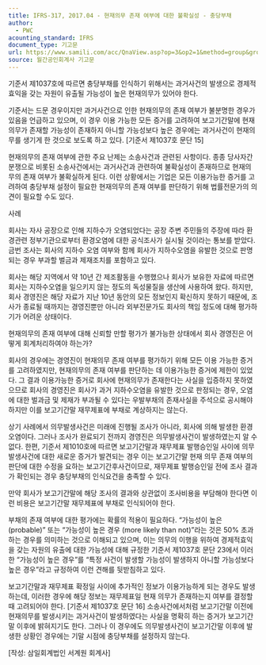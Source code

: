 ```yaml
---
title: IFRS-317, 2017.04 - 현재의무 존재 여부에 대한 불확실성 - 충당부채
author:
  - PWC
acounting_standard: IFRS
document_type: 기고문
url: https://www.samili.com/acc/QnaView.asp?op=3&op2=1&method=group&group=2086-15;1&orgcode=0&searchword=&page=5&code=IFRS%2D317%3A201704
source: 월간공인회계사 기고문
---
```

기준서 제1037호에 따르면 충당부채를 인식하기 위해서는 과거사건의 발생으로 경제적효익을 갖는 자원이 유출될 가능성이 높은 현재의무가 있어야 한다.

  

기준서는 드문 경우이지만 과거사건으로 인한 현재의무의 존재 여부가 불분명한 경우가 있음을 언급하고 있으며, 이 경우 이용 가능한 모든 증거를 고려하여 보고기간말에 현재 의무가 존재할 가능성이 존재하지 아니할 가능성보다 높은 경우에는 과거사건이 현재의무를 생기게 한 것으로 보도록 하고 있다. \[기준서 제1037호 문단 15\]

  

현재의무의 존재 여부에 관한 주요 난제는 소송사건과 관련된 사항이다. 종종 당사자간 분쟁으로 비롯된 소송사건에서는 과거사건과 관련하여 불확실성이 존재하므로 현재의무의 존재 여부가 불확실하게 된다. 이런 상황에서는 기업은 모든 이용가능한 증거를 고려하여 충당부채 설정이 필요한 현재의무의 존재 여부를 판단하기 위해 법률전문가의 의견이 필요할 수도 있다.

사례

회사는 자사 공장으로 인해 지하수가 오염되었다는 공장 주변 주민들의 주장에 따라 환경관련 정부기관으로부터 환경오염에 대한 공식조사가 실시될 것이라는 통보를 받았다. 금번 조사는 회사의 지하수 오염 여부와 함께 회사가 지하수오염을 유발한 것으로 판명되는 경우 부과할 벌금과 제재조치를 포함하고 있다.

회사는 해당 지역에서 약 10년 간 제조활동을 수행했으나 회사가 보유한 자료에 따르면 회사는 지하수오염을 일으키지 않는 정도의 독성물질을 생산에 사용하여 왔다. 하지만, 회사 경영진은 해당 자료가 지난 10년 동안의 모든 정보인지 확신하지 못하기 때문에, 조사가 종료될 때까지는 경영진뿐만 아니라 외부전문가도 회사의 책임 정도에 대해 평가하기가 어려운 상태이다.

현재의무의 존재 여부에 대해 신뢰할 만할 평가가 불가능한 상태에서 회사 경영진은 어떻게 회계처리하여야 하는가?

회사의 경우에는 경영진이 현재의무 존재 여부를 평가하기 위해 모든 이용 가능한 증거를 고려하였지만, 현재의무의 존재 여부를 판단하는 데 이용가능한 증거에 제한이 있었다. 그 결과 이용가능한 증거로 회사에 현재의무가 존재한다는 사실을 입증하지 못하였으므로 회사의 경영진은 회사가 과거 지하수오염을 유발한 것으로 판정되는 경우, 오염에 대한 벌과금 및 제재가 부과될 수 있다는 우발부채의 존재사실을 주석으로 공시해야 하지만 이를 보고기간말 재무제표에 부채로 계상하지는 않는다.

상기 사례에서 의무발생사건은 미래에 진행될 조사가 아니라, 회사에 의해 발생한 환경오염이다. 그러나 조사가 완료되기 전까지 경영진은 의무발생사건이 발생하였는지 알 수 없다. 한편, 기준서 제1010호에 따르면 보고기간말과 재무제표 발행승인일 사이에 의무발생사건에 대한 새로운 증거가 발견되는 경우 이는 보고기간말 현재 의무 존재 여부의 판단에 대한 수정을 요하는 보고기간후사건이므로, 재무제표 발행승인일 전에 조사 결과가 확인되는 경우 충당부채의 인식요건을 충족할 수 있다.

만약 회사가 보고기간말에 해당 조사의 결과와 상관없이 조사비용을 부담해야 한다면 이런 비용은 보고기간말 재무제표에 부채로 인식되어야 한다.

  

부채의 존재 여부에 대한 평가에는 확률의 적용이 필요하다. “가능성이 높은 (probable)” 또는 “가능성이 높은 경우 (more likely than not)”라는 것은 50% 초과하는 경우를 의미하는 것으로 이해되고 있으며, 이는 의무의 이행을 위하여 경제적효익을 갖는 자원의 유출에 대한 가능성에 대해 규정한 기준서 제1037호 문단 23에서 이러한 “가능성이 높은 경우”를 “특정 사건이 발생할 가능성이 발생하지 아니할 가능성보다 높은 경우”라고 규정하여 이런 견해를 뒷받침하고 있다.

  

보고기간말과 재무제표 확정일 사이에 추가적인 정보가 이용가능하게 되는 경우도 발생하는데, 이러한 경우에 해당 정보는 재무제표일 현재 의무가 존재하는지 여부를 결정할 때 고려되어야 한다. \[기준서 제1037호 문단 16\] 소송사건에서처럼 보고기간말 이전에 현재의무를 발생시키는 과거사건이 발생하였다는 사실을 명확히 하는 증거가 보고기간말 이후에 밝혀지기도 한다. 그러나 이 경우에도 의무발생사건이 보고기간말 이후에 발생한 상황인 경우에는 기말 시점에 충당부채를 설정하지 않는다.

  

\[작성: 삼일회계법인 서계원 회계사\]